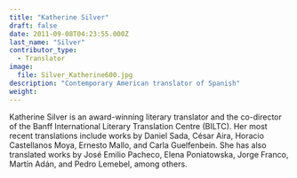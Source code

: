 ```yaml
---
title: "Katherine Silver"
draft: false
date: 2011-09-08T04:23:55.000Z
last_name: "Silver"
contributor_type:
  - Translator
image:
  file: Silver_Katherine600.jpg
description: "Contemporary American translator of Spanish"
weight:
---
```


Katherine Silver is an award-winning literary translator and the co-director of the Banff International Literary Translation Centre (BILTC). Her most recent translations include works by Daniel Sada, César Aira, Horacio Castellanos Moya, Ernesto Mallo, and Carla Guelfenbein. She has also translated works by José Emilio Pacheco, Elena Poniatowska, Jorge Franco, Martín Adán, and Pedro Lemebel, among others.

